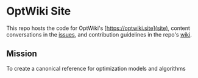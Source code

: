 # OptWiki Site

This repo hosts the code for OptWiki's [https://optwiki.site](site), content conversations in the [issues](https://github.com/OptWiki/site/issues), and contribution guidelines in the repo's [wiki](https://github.com/OptWiki/site/wiki).


## Mission
To create a canonical reference for optimization models and algorithms
